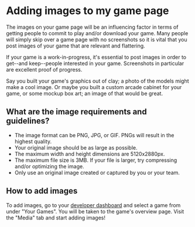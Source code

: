 # Adding images to my game page

The images on your game page will be an influencing factor in terms of getting people to commit to play and/or download your game. Many people will simply skip over a game page with no screenshots so it is vital that you post images of your game that are relevant and flattering.

If your game is a work-in-progress, it's essential to post images in order to get--and keep--people interested in your game. Screenshots in particular are excellent proof of progress.

Say you built your game's graphics out of clay; a photo of the models might make a cool image. Or maybe you built a custom arcade cabinet for your game, or some mockup box art; an image of that would be great.

## What are the image requirements and guidelines?

 - The image format can be PNG, JPG, or GIF. PNGs will result in the highest quality.
 - Your original image should be as large as possible.
 - The maximum width and height dimensions are 5120x2880px.
 - The maximum file size is 3MB. If your file is larger, try compressing and/or optimizing the image.
 - Only use an original image created or captured by you or your team.

## How to add images

To add images, go to your [developer dashboard](http://gamejolt.com/dashboard/) and select a game from under "Your Games". You will be taken to the game's overview page. Visit the "Media" tab and start adding images!

